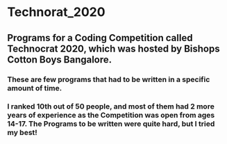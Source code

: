 # Technorat_2020
## Programs for a Coding Competition called Technocrat 2020, which was hosted by Bishops Cotton Boys Bangalore.
### These are few programs that had to be written in a specific amount of time.
### I ranked 10th out of 50 people, and most of them had 2 more years of experience as the Competition was open from ages 14-17. The Programs to be written were quite hard, but I tried my best!
